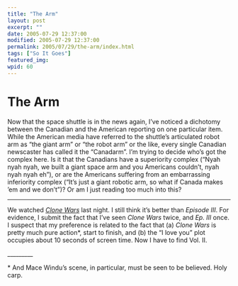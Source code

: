 ```yaml
---
title: "The Arm"
layout: post
excerpt: ""
date: 2005-07-29 12:37:00
modified: 2005-07-29 12:37:00
permalink: 2005/07/29/the-arm/index.html
tags: ["So It Goes"]
featured_img: 
wpid: 60
---
```


# The Arm

Now that the space shuttle is in the news again, I’ve noticed a dichotomy between the Canadian and the American reporting on one particular item. While the American media have referred to the shuttle’s articulated robot arm as “the giant arm” or “the robot arm” or the like, every single Canadian newscaster has called it the “Canadarm”. I’m trying to decide who’s got the complex here. Is it that the Canadians have a superiority complex (“Nyah nyah nyah, we built a giant space arm and you Americans couldn’t, nyah nyah nyah eh”), or are the Americans suffering from an embarrassing inferiority complex (“It’s just a giant robotic arm, so what if Canada makes ’em and we don’t”)? Or am I just reading too much into this?

- - - - - -

We watched *[Clone Wars](http://www.imdb.com/title/tt0361243/combined)* last night. I still think it’s better than *Episode III*. For evidence, I submit the fact that I’ve seen *Clone Wars* twice, and *Ep. III* once. I suspect that my preference is related to the fact that (a) *Clone Wars* is pretty much pure action\*, start to finish, and (b) the “I love you” plot occupies about 10 seconds of screen time. Now I have to find Vol. II.

\_\_\_\_\_\_\_\_\_

\* And Mace Windu’s scene, in particular, must be seen to be believed. Holy carp.